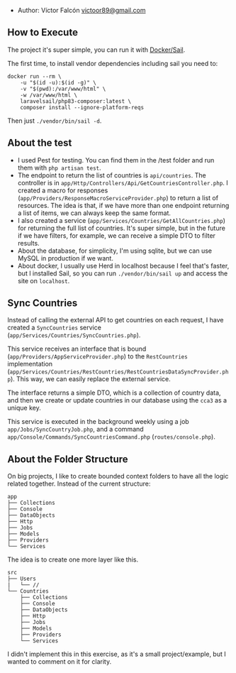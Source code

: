 - Author: Víctor Falcón <victoor89@gmail.com>

## How to Execute

The project it's super simple, you can run it with [Docker/Sail](https://laravel.com/docs/11.x/sail).

The first time, to install vendor dependencies including sail you need to:

```
docker run --rm \
    -u "$(id -u):$(id -g)" \
    -v "$(pwd):/var/www/html" \
    -w /var/www/html \
    laravelsail/php83-composer:latest \
    composer install --ignore-platform-reqs
```

Then just `./vendor/bin/sail -d`.

## About the test

- I used Pest for testing. You can find them in the /test folder and run them with `php artisan test`.
- The endpoint to return the list of countries is `api/countries`. The controller is in `app/Http/Controllers/Api/GetCountriesController.php`. I created a macro for responses (`app/Providers/ResponseMacroServiceProvider.php`) to return a list of resources. The idea is that, if we have more than one endpoint returning a list of items, we can always keep the same format.
- I also created a service (`app/Services/Countries/GetAllCountries.php`) for returning the full list of countries. It's super simple, but in the future if we have filters, for example, we can receive a simple DTO to filter results.
- About the database, for simplicity, I'm using sqlite, but we can use MySQL in production if we want.
- About docker, I usually use Herd in localhost because I feel that's faster, but I installed Sail, so you can run `./vendor/bin/sail up` and access the site on `localhost`.

## Sync Countries

Instead of calling the external API to get countries on each request, I have created a `SyncCountries` service (`app/Services/Countries/SyncCountries.php`).

This service receives an interface that is bound (`app/Providers/AppServiceProvider.php`) to the `RestCountries` implementation (`app/Services/Countries/RestCountries/RestCountriesDataSyncProvider.php`). This way, we can easily replace the external service.

The interface returns a simple DTO, which is a collection of country data, and then we create or update countries in our database using the `cca3` as a unique key.

This service is executed in the background weekly using a job `app/Jobs/SyncCountryJob.php`, and a command `app/Console/Commands/SyncCountriesCommand.php` (`routes/console.php`).

## About the Folder Structure

On big projects, I like to create bounded context folders to have all the logic related together. Instead of the current structure: 

```text
app
├── Collections
├── Console
├── DataObjects
├── Http
├── Jobs
├── Models
├── Providers
└── Services
```

The idea is to create one more layer like this.

```text
src
├── Users
|   └── // 
└── Countries
    ├── Collections
    ├── Console
    ├── DataObjects
    ├── Http
    ├── Jobs
    ├── Models
    ├── Providers
    └── Services
```

I didn't implement this in this exercise, as it's a small project/example, but I wanted to comment on it for clarity.
